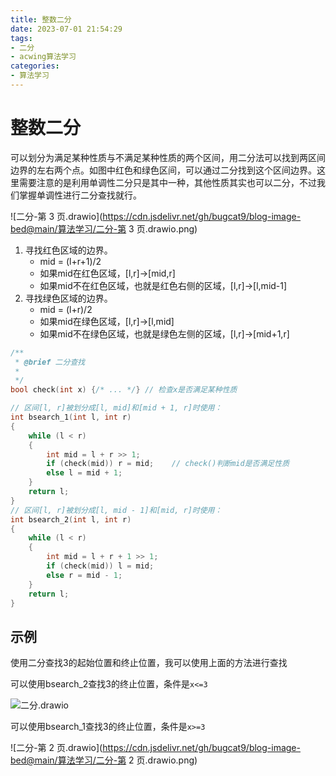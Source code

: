```yaml
---
title: 整数二分
date: 2023-07-01 21:54:29
tags:
- 二分
- acwing算法学习
categories:
- 算法学习
---
```


# 整数二分

可以划分为满足某种性质与不满足某种性质的两个区间，用二分法可以找到两区间边界的左右两个点。如图中红色和绿色区间，可以通过二分找到这个区间边界。这里需要注意的是利用单调性二分只是其中一种，其他性质其实也可以二分，不过我们掌握单调性进行二分查找就行。

![二分-第 3 页.drawio](https://cdn.jsdelivr.net/gh/bugcat9/blog-image-bed@main/算法学习/二分-第 3 页.drawio.png)

1. 寻找红色区域的边界。
   - mid = (l+r+1)/2
   - 如果mid在红色区域，[l,r]->[mid,r]
   - 如果mid不在红色区域，也就是红色右侧的区域，[l,r]->[l,mid-1]
2. 寻找绿色区域的边界。
   - mid = (l+r)/2 
   - 如果mid在绿色区域，[l,r]->[l,mid] 
   - 如果mid不在绿色区域，也就是绿色左侧的区域，[l,r]->[mid+1,r]

```c++
/**
 * @brief 二分查找
 * 
 */
bool check(int x) {/* ... */} // 检查x是否满足某种性质

// 区间[l, r]被划分成[l, mid]和[mid + 1, r]时使用：
int bsearch_1(int l, int r)
{
    while (l < r)
    {
        int mid = l + r >> 1;
        if (check(mid)) r = mid;    // check()判断mid是否满足性质
        else l = mid + 1;
    }
    return l;
}
// 区间[l, r]被划分成[l, mid - 1]和[mid, r]时使用：
int bsearch_2(int l, int r)
{
    while (l < r)
    {
        int mid = l + r + 1 >> 1;
        if (check(mid)) l = mid;
        else r = mid - 1;
    }
    return l;
}
```



## 示例

使用二分查找3的起始位置和终止位置，我可以使用上面的方法进行查找

可以使用bsearch_2查找3的终止位置，条件是`x<=3`

![二分.drawio](https://cdn.jsdelivr.net/gh/bugcat9/blog-image-bed@main/算法学习/二分.drawio.png)

可以使用bsearch_1查找3的终止位置，条件是`x>=3`

![二分-第 2 页.drawio](https://cdn.jsdelivr.net/gh/bugcat9/blog-image-bed@main/算法学习/二分-第 2 页.drawio.png)

